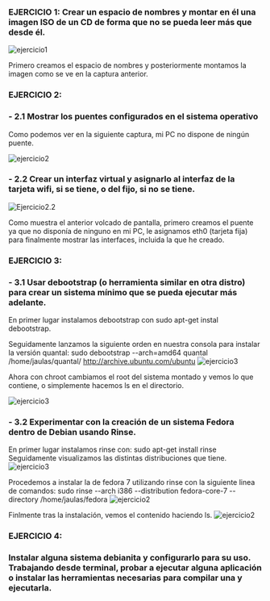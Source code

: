 ### EJERCICIO 1: Crear un espacio de nombres y montar en él una imagen ISO de un CD de forma que no se pueda leer más que desde él. 
![ejercicio1](https://dl.dropbox.com/s/hd225cfgfwz8iyp/ejercicio1IV2.png)

Primero creamos el espacio de nombres y posteriormente montamos la imagen como se ve en la captura anterior.

### EJERCICIO 2: 
### - 2.1 Mostrar los puentes configurados en el sistema operativo
Como podemos ver en la siguiente captura, mi PC no dispone de ningún puente.

![ejercicio2](https://dl.dropbox.com/s/nj7ka6i41b1qkuw/ejercicio2IV2.png)

### - 2.2 Crear un interfaz virtual y asignarlo al interfaz de la tarjeta wifi, si se tiene, o del fijo, si no se tiene.
![Ejercicio2.2](https://dl.dropbox.com/s/y1r2blz6hwmaeei/ejercicio2.2IV2.png)

Como muestra el anterior volcado de pantalla, primero creamos el puente ya que no disponía de ninguno en mi PC, le asignamos eth0 (tarjeta fija) para finalmente mostrar las interfaces, incluida la que he creado.


### EJERCICIO 3:
### - 3.1 Usar debootstrap (o herramienta similar en otra distro) para crear un sistema mínimo que se pueda ejecutar más adelante.
En primer lugar instalamos debootstrap con sudo apt-get instal debootstrap.

Seguidamente lanzamos la siguiente orden en nuestra consola para instalar la versión quantal: sudo debootstrap --arch=amd64 quantal /home/jaulas/quantal/ http://archive.ubuntu.com/ubuntu
![ejercicio3](https://dl.dropbox.com/s/8yuz8ib9xc2tpfp/tema2.png)

Ahora con chroot cambiamos el root del sistema montado y vemos lo que contiene, o simplemente hacemos ls en el directorio.

![ejercicio3](https://dl.dropbox.com/s/je8xqdj71rutnes/tema2.1.png)


### - 3.2 Experimentar con la creación de un sistema Fedora dentro de Debian usando Rinse.
En primer lugar instalamos rinse con:
sudo apt-get install rinse
Seguidamente visualizamos las distintas distribuciones que tiene.
![ejercicio3](https://dl.dropbox.com/s/je2tniqkq9o5ud5/e.png)

Procedemos a instalar la de fedora 7 utilizando rinse con la siguiente linea de comandos:
sudo rinse --arch i386 --distribution fedora-core-7 --directory /home/jaulas/fedora
![ejercicio2](https://dl.dropbox.com/s/nj7ka6i41b1qkuw/ejercicio2I.png)

Finlmente tras la instalación, vemos el contenido haciendo ls.
![ejercicio2](https://dl.dropbox.com/s/nj7ka6i41b1qkuw/ejercicio2IV2.ng)


### EJERCICIO 4:
### Instalar alguna sistema debianita y configurarlo para su uso. Trabajando desde terminal, probar a ejecutar alguna aplicación o instalar las herramientas necesarias para compilar una y ejecutarla.
